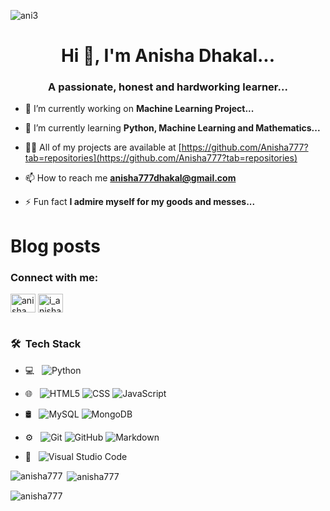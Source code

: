 ![ani3](https://user-images.githubusercontent.com/75604769/174629112-0c83df8b-7822-4067-bb19-deef2a139da9.gif)


<h1 align="center">Hi 👋, I'm Anisha Dhakal...</h1>
<h3 align="center">A passionate, honest and hardworking learner...</h3>


- 🔭 I’m currently working on **Machine Learning Project...**

- 🌱 I’m currently learning **Python, Machine Learning and Mathematics...**

- 👨‍💻 All of my projects are available at [https://github.com/Anisha777?tab=repositories](https://github.com/Anisha777?tab=repositories)

- 📫 How to reach me **anisha777dhakal@gmail.com**

- ⚡ Fun fact **I admire myself for my goods and messes...**
# Blog posts
<!-- BLOG-POST-LIST:START -->
<!-- BLOG-POST-LIST:END -->

<h3 align="left">Connect with me:</h3>
<p align="left">
<a href="https://fb.com/anisha.dhakal.773776" target="blank"><img align="center" src="https://raw.githubusercontent.com/rahuldkjain/github-profile-readme-generator/master/src/images/icons/Social/facebook.svg" alt="anisha.dhakal.773776" height="30" width="40" /></a>
<a href="https://instagram.com/i_anishaaa" target="blank"><img align="center" src="https://raw.githubusercontent.com/rahuldkjain/github-profile-readme-generator/master/src/images/icons/Social/instagram.svg" alt="i_anishaaa" height="30" width="40" /></a>
</p>

#
<h3> 🛠 &nbsp;Tech Stack</h3>

- 💻 &nbsp;
  ![Python](https://img.shields.io/badge/-Python-333333?style=flat&logo=python)
 
- 🌐 &nbsp;
  ![HTML5](https://img.shields.io/badge/-HTML5-333333?style=flat&logo=HTML5)
  ![CSS](https://img.shields.io/badge/-CSS-333333?style=flat&logo=CSS3&logoColor=1572B6)
  ![JavaScript](https://img.shields.io/badge/-JavaScript-333333?style=flat&logo=javascript)
 
- 🛢 &nbsp;
  ![MySQL](https://img.shields.io/badge/-MySQL-333333?style=flat&logo=mysql)
  ![MongoDB](https://img.shields.io/badge/-MongoDB-333333?style=flat&logo=mongodb)
- ⚙️ &nbsp;
  ![Git](https://img.shields.io/badge/-Git-333333?style=flat&logo=git)
  ![GitHub](https://img.shields.io/badge/-GitHub-333333?style=flat&logo=github)
  ![Markdown](https://img.shields.io/badge/-Markdown-333333?style=flat&logo=markdown)
- 🔧 &nbsp;
  ![Visual Studio Code](https://img.shields.io/badge/-Visual%20Studio%20Code-333333?style=flat&logo=visual-studio-code&logoColor=007ACC)
 

<p><img align="left" src="https://github-readme-stats.vercel.app/api/top-langs?username=anisha777&show_icons=true&locale=en&layout=compact" alt="anisha777" /></p>

<p>&nbsp;<img align="center" src="https://github-readme-stats.vercel.app/api?username=anisha777&show_icons=true&locale=en" alt="anisha777" /></p>

<p><img align="center" src="https://github-readme-streak-stats.herokuapp.com/?user=anisha777&" alt="anisha777" /></p>

